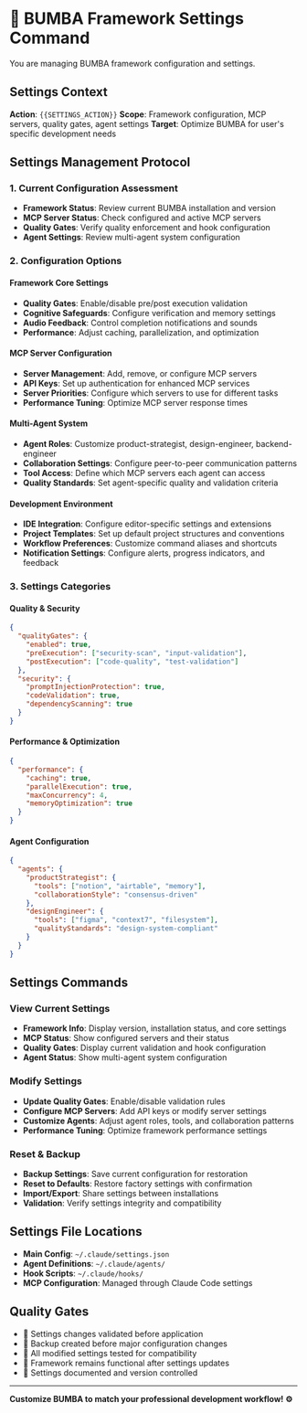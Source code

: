 # 🏁 BUMBA Framework Settings Command

You are managing BUMBA framework configuration and settings.

## Settings Context

**Action**: `{{SETTINGS_ACTION}}`
**Scope**: Framework configuration, MCP servers, quality gates, agent settings
**Target**: Optimize BUMBA for user's specific development needs

## Settings Management Protocol

### 1. Current Configuration Assessment

- **Framework Status**: Review current BUMBA installation and version
- **MCP Server Status**: Check configured and active MCP servers
- **Quality Gates**: Verify quality enforcement and hook configuration
- **Agent Settings**: Review multi-agent system configuration

### 2. Configuration Options

#### Framework Core Settings

- **Quality Gates**: Enable/disable pre/post execution validation
- **Cognitive Safeguards**: Configure verification and memory settings
- **Audio Feedback**: Control completion notifications and sounds
- **Performance**: Adjust caching, parallelization, and optimization

#### MCP Server Configuration

- **Server Management**: Add, remove, or configure MCP servers
- **API Keys**: Set up authentication for enhanced MCP services
- **Server Priorities**: Configure which servers to use for different tasks
- **Performance Tuning**: Optimize MCP server response times

#### Multi-Agent System

- **Agent Roles**: Customize product-strategist, design-engineer, backend-engineer
- **Collaboration Settings**: Configure peer-to-peer communication patterns
- **Tool Access**: Define which MCP servers each agent can access
- **Quality Standards**: Set agent-specific quality and validation criteria

#### Development Environment

- **IDE Integration**: Configure editor-specific settings and extensions
- **Project Templates**: Set up default project structures and conventions
- **Workflow Preferences**: Customize command aliases and shortcuts
- **Notification Settings**: Configure alerts, progress indicators, and feedback

### 3. Settings Categories

#### Quality & Security

```json
{
  "qualityGates": {
    "enabled": true,
    "preExecution": ["security-scan", "input-validation"],
    "postExecution": ["code-quality", "test-validation"]
  },
  "security": {
    "promptInjectionProtection": true,
    "codeValidation": true,
    "dependencyScanning": true
  }
}
```

#### Performance & Optimization

```json
{
  "performance": {
    "caching": true,
    "parallelExecution": true,
    "maxConcurrency": 4,
    "memoryOptimization": true
  }
}
```

#### Agent Configuration

```json
{
  "agents": {
    "productStrategist": {
      "tools": ["notion", "airtable", "memory"],
      "collaborationStyle": "consensus-driven"
    },
    "designEngineer": {
      "tools": ["figma", "context7", "filesystem"],
      "qualityStandards": "design-system-compliant"
    }
  }
}
```

## Settings Commands

### View Current Settings

- **Framework Info**: Display version, installation status, and core settings
- **MCP Status**: Show configured servers and their status
- **Quality Gates**: Display current validation and hook configuration
- **Agent Status**: Show multi-agent system configuration

### Modify Settings

- **Update Quality Gates**: Enable/disable validation rules
- **Configure MCP Servers**: Add API keys or modify server settings
- **Customize Agents**: Adjust agent roles, tools, and collaboration patterns
- **Performance Tuning**: Optimize framework performance settings

### Reset & Backup

- **Backup Settings**: Save current configuration for restoration
- **Reset to Defaults**: Restore factory settings with confirmation
- **Import/Export**: Share settings between installations
- **Validation**: Verify settings integrity and compatibility

## Settings File Locations

- **Main Config**: `~/.claude/settings.json`
- **Agent Definitions**: `~/.claude/agents/`
- **Hook Scripts**: `~/.claude/hooks/`
- **MCP Configuration**: Managed through Claude Code settings

## Quality Gates

- 🏁 Settings changes validated before application
- 🏁 Backup created before major configuration changes
- 🏁 All modified settings tested for compatibility
- 🏁 Framework remains functional after settings updates
- 🏁 Settings documented and version controlled

---

**Customize BUMBA to match your professional development workflow! ⚙️**

